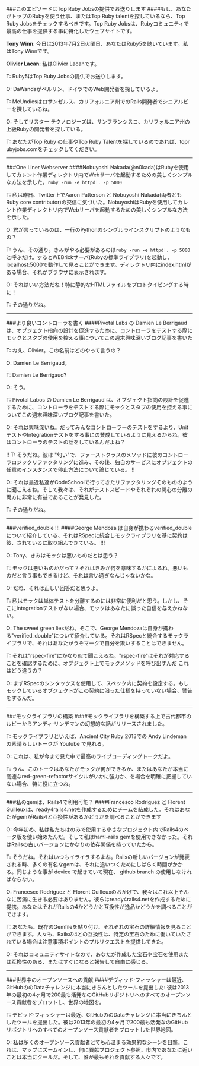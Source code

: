 ###このエピソードはTop Ruby Jobsの提供でお送りします
####もし、あなたがトップのRubyを使う仕事、またはTop Ruby talentを探しているなら、Top Ruby Jobsをチェックするべきです。Top Ruby Jobsは、Rubyコミュニティで最高の仕事を提供する事に特化したウェブサイトです。

**Tony Winn**: 今日は2013年7月2日火曜日、あなたはRuby5を聴いています。私はTony Winnです。

**Olivier Lacan**: 私はOlivier Lacanです。

T: Ruby5はTop Ruby Jobsの提供でお送りします。

O: DaWandaがベルリン、ドイツでのWeb開発者を探しているよ。

T: MeUndiesはロサンゼルス、カリフォルニア州でのRails開発者でシニアルビーを探しているね。

O: そしてリスター·テクノロジーズは、サンフランシスコ、カリフォルニア州の上級Rubyの開発者を探している。

T: あなたがTop Ruby の仕事やTop Ruby Talentを探しているのであれば、topr​​ubyjobs.comをチェックしてください。

---

###One Liner Webserver
####Nobuyoshi Nakada(@n0kada)はRubyを使用してカレント作業ディレクトリ内でWebサーバを起動するための美しくシンプルな方法を示した。`ruby -run -e httpd . -p 5000`

T: 私は昨日、Twitter上でAaron Patterson と Nobuyoshi Nakada(両者ともRuby core contributor)の交信に気づいた。NobuyoshiはRubyを使用してカレント作業ディレクトリ内でWebサーバを起動するための美しくシンプルな方法を示した。

O: 君が言っているのは、一行のPythonのシングルラインスクリプトのようなもの？

T: うん、その通り。きみがやる必要があるのは`ruby -run -e httpd . -p 5000` と呼ぶだけ。するとWEBrickサーバ(Rubyの標準ライブラリ)を起動し、localhost:5000で動作して見ることができます。ディレクトリ内にindex.htmlがある場合、それがブラウザに表示されます。

O: それはいい方法だね！特に静的なHTMLファイルをプロトタイピングする時に！

T: その通りだね。

---

###より良いコントローラを書く
####Pivotal Labs の Damien Le Berrigaudは、オブジェクト指向の設計を促進するために、コントローラをテストする際にモックとスタブの使用を控える事についてこの週末興味深いブログ記事を書いた

T: ねえ、Olivier。この名前はどのやって言うの？

O: Damien Le Berrigaud。

T: Damien Le Berrigaud?

O: そう。

T: Pivotal Labos の Damien Le Berrigaud は、オブジェクト指向の設計を促進するために、コントローラをテストする際にモックとスタブの使用を控える事についてこの週末興味深いブログ記事を書いた。

O: それは興味深いね。だってみんなコントローラーのテストをするより、UnitテストやIntegrationテストをする事にの賛成しているように見えるからね。彼はコントローラのテストの話をしているんだよね？

!!
T: そうだね。彼は "匂い"で、ファーストクラスのメソッドに彼のコントローラロジックリファクタリングに進み、その後、独自のサービスにオブジェクトの任意のインスタンスで停止方法について論じている。
!!

O: それは最近私達がCodeSchoolで行ってきたリファクタリングそのもののように聞こえるね。そして我々は、それがテストスピードやそれぞれの関心の分離の両方に非常に有益であることが発見した。

T: その通りだね。

---

###verified_double
!!!
####George Mendoza は自身が携わるverified_doubleについて紹介している、それはRSpecに統合しモックライブラリを基に契約は彼、されているに取り組んできている。
!!!

O: Tony、きみはモックは悪いものだとは思う？

T: モックは悪いものかだって？それはきみが何を意味するかによるね。悪いものだと言う事もできるけど、それは言い過ぎなんじゃないかな。

O: だね、それは正しい回答だと思うよ。

T: 私はモックは単体テストを分離するのには非常に便利だと思う。しかし、そこにintegrationテストがない場合、モックはあなたに誤った自信を与えかねない。

O: The sweet green liesだね。そこで、George Mendozaは自身が携わる"verified_double"について紹介している。それはRSpecと統合するモックライブラリで、それはあなたがうそマークで自分を欺いすることはできません。

T: それは"rspec-fire"にかなり似て聞こえるね。"rspec-fire"はそれが対応することを確認するために、オブジェクト上でモックメソッドを呼び出すんだ これはどう違うの？

O: まずRSpecのシンタックスを使用して、スペック内に契約を設定する。もしモックしているオブジェクトがこの契約に沿った仕様を持っていない場合、警告をするんだ。

---

###モックライブラリの構築
####モックライブラリを構築する上で古代都市のルビーからアンディ·リンデマンの幻想的な話がリリースされました。

T: モックライブラリといえば、Ancient City Ruby 2013での Andy Lindeman の素晴らしいトークが Youtube で見れる。

O: これは、私が今まで見た中で最高のライブコーディングトークだよ。

T: うん、このトークはあなたがモックが何ができるか、またはあなたが本当に高速なred-green-refactorサイクルがいかに強力か、を場合を明確に把握していない場合、特に役に立つね。

---

###私のgemは、Rails4で利用可能？
####Francesco Rodríguez と Florent Guilleuxは、ready4rails4.netを作成するためにチームを結成した。それはあなたがgemがRails4と互換性があるかどうかを調べることができます

O: 今年初め、私は私たちはのみで使用する小さなプロジェクト内でRails4のベータ版を使い始めたんだ。そして私はhaml-rails gemを使用できなかった。それはRailsの古いバージョンにかなりの依存関係を持っていたから。

T: そうだね。それはいつもイライラするよね。Railsの新しいバージョンが発表される時、多くの有名なgemは、それに追いつくためにしばらく時間がかかる。同じような事が device で起きていて現在、 github branch の使用しなければならない。

O: Francesco Rodríguez と Florent Guilleuxのおかげで、我々はこれ以上そんなに苦痛に生きる必要はありません。彼らはready4rails4.netを作成するために提携。あなたはそれがRailsの4かどうかと互換性が逸品かどうかを調べることができます。

T: あなたも、既存のGemfileを貼り付け、それぞれの宝石の詳細情報を見ることができます。人々も、Railsの4との互換性は、特定の宝石のために働いていたされている場合は注意事項ポイントのプルリクエストを提供してきた。

O: それはコミュニティサイトなので、あなたが作成した宝石や宝石を使用または互換性のある、またはすぐになると報告して自由に感じる。

---

###世界中のオープンソースへの貢献
####デヴィッド·フィッシャーは最近、GitHubののDataチャレンジに本当にきちんとしたツールを提出した: 彼は2013年の最初の4ヶ月で200最も活発なのGitHubリポジトリへのすべてのオープンソース貢献者をプロットし、世界の地図を。

T: デビッド·フィッシャーは最近、GitHubののDataチャレンジに本当にきちんとしたツールを提出した。彼は2013年の最初の4ヶ月で200最も活発なのGitHubリポジトリへのすべてのオープンソース貢献者をプロットした世界地図。

O: 私は多くのオープンソース貢献者とても心温まる効果的なシーンを目撃。これは、マップにズームインし、何に貢献プロジェクト参照、市内であなたに近いことは本当にクールだ。そして、誰が最もそれを貢献する人々です。